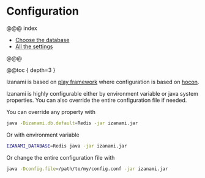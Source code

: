 # Configuration 


@@@ index

 * [Choose the database](database.md)
 * [All the settings](settings.md)

@@@ 

@@toc { depth=3 } 

Izanami is based on [play framework](https://www.playframework.com) where configuration is based on [hocon](https://github.com/lightbend/config). 

Izanami is highly configurable either by environment variable or java system properties. You can also override the entire configuration file if needed. 

You can override any property with   

```bash
java -Dizanami.db.default=Redis -jar izanami.jar 
```

Or with environment variable 

```bash
IZANAMI_DATABASE=Redis java -jar izanami.jar 
```

Or change the entire configuration file with
 
```bash
java -Dconfig.file=/path/to/my/config.conf -jar izanami.jar 
```

